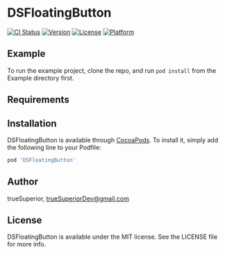 # DSFloatingButton

[![CI Status](https://img.shields.io/travis/trueSuperior/DSFloatingButton.svg?style=flat)](https://travis-ci.org/trueSuperior/DSFloatingButton)
[![Version](https://img.shields.io/cocoapods/v/DSFloatingButton.svg?style=flat)](https://cocoapods.org/pods/DSFloatingButton)
[![License](https://img.shields.io/cocoapods/l/DSFloatingButton.svg?style=flat)](https://cocoapods.org/pods/DSFloatingButton)
[![Platform](https://img.shields.io/cocoapods/p/DSFloatingButton.svg?style=flat)](https://cocoapods.org/pods/DSFloatingButton)

## Example

To run the example project, clone the repo, and run `pod install` from the Example directory first.

## Requirements

## Installation

DSFloatingButton is available through [CocoaPods](https://cocoapods.org). To install
it, simply add the following line to your Podfile:

```ruby
pod 'DSFloatingButton'
```

## Author

trueSuperior, trueSuperiorDev@gmail.com

## License

DSFloatingButton is available under the MIT license. See the LICENSE file for more info.
